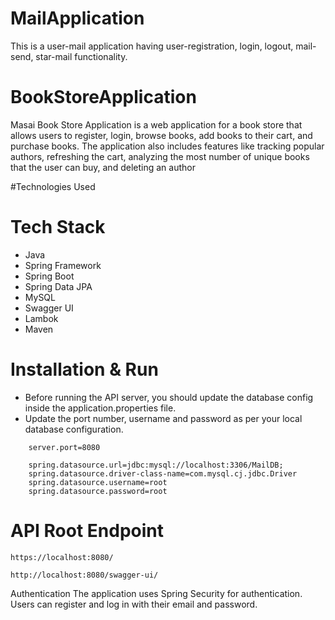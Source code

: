 # MailApplication
This is a user-mail application having user-registration, login, logout, mail-send, star-mail functionality.

# BookStoreApplication
Masai Book Store Application is a web application for a book store that allows users to register, login, browse books, add books to their cart, and purchase books. The application also includes features like tracking popular authors, refreshing the cart, analyzing the most number of unique books that the user can buy, and deleting an author

#Technologies Used

# Tech Stack
- Java
- Spring Framework
- Spring Boot
- Spring Data JPA
- MySQL
- Swagger UI
- Lambok
- Maven







# Installation & Run
 - Before running the API server, you should update the database config inside the application.properties file.
- Update the port number, username and password as per your local database configuration.

```
    server.port=8080

    spring.datasource.url=jdbc:mysql://localhost:3306/MailDB;
    spring.datasource.driver-class-name=com.mysql.cj.jdbc.Driver
    spring.datasource.username=root
    spring.datasource.password=root
```

# API Root Endpoint
```
https://localhost:8080/
```
```
http://localhost:8080/swagger-ui/
```

Authentication
The application uses Spring Security for authentication. Users can register and log in with their email and password.
